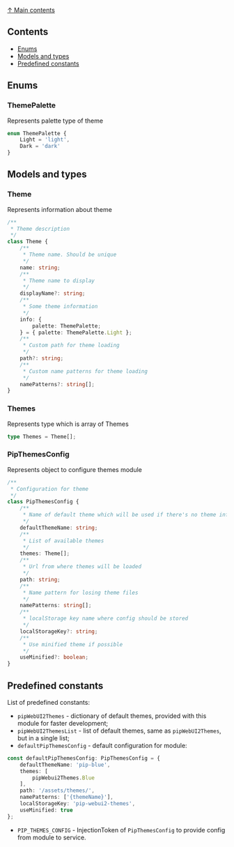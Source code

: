 [↑ Main contents](contents.md)

## Contents
* [Enums](#enums)
* [Models and types](#models-and-types)
* [Predefined constants](#predefined-constants)

## Enums

### ThemePalette
Represents palette type of theme
```typescript
enum ThemePalette {
    Light = 'light',
    Dark = 'dark'
}
```

## Models and types

### Theme
Represents information about theme
```typescript
/**
 * Theme description
 */
class Theme {
    /**
     * Theme name. Should be unique
     */
    name: string;
    /**
     * Theme name to display
     */
    displayName?: string;
    /**
     * Some theme information
     */
    info: {
        palette: ThemePalette;
    } = { palette: ThemePalette.Light };
    /**
     * Custom path for theme loading
     */
    path?: string;
    /**
     * Custom name patterns for theme loading
     */
    namePatterns?: string[];
}
```

### Themes
Represents type which is array of Themes
```typescript
type Themes = Theme[];
```

### PipThemesConfig
Represents object to configure themes module
```typescript
/**
 * Configuration for theme
 */
class PipThemesConfig {
    /**
     * Name of default theme which will be used if there's no theme information stored in localStorage
     */
    defaultThemeName: string;
    /**
     * List of available themes
     */
    themes: Theme[];
    /**
     * Url from where themes will be loaded
     */
    path: string;
    /**
     * Name pattern for losing theme files
     */
    namePatterns: string[];
    /**
     * localStorage key name where config should be stored
     */
    localStorageKey?: string;
    /**
     * Use minified theme if possible
     */
    useMinified?: boolean;
}
```

## Predefined constants

List of predefined constants:
* `pipWebUI2Themes` - dictionary of default themes, provided with this module for faster development;
* `pipWebUI2ThemesList` - list of default themes, same as `pipWebUI2Themes`, but in a single list;
* `defaultPipThemesConfig` - default configuration for module:
```typescript
const defaultPipThemesConfig: PipThemesConfig = {
    defaultThemeName: 'pip-blue',
    themes: [
        pipWebui2Themes.Blue
    ],
    path: '/assets/themes/',
    namePatterns: ['{themeName}'],
    localStorageKey: 'pip-webui2-themes',
    useMinified: true
};
```
* `PIP_THEMES_CONFIG` - InjectionToken of `PipThemesConfig` to provide config from module to service.